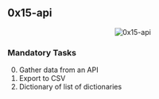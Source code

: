 ## 0x15-api

<p align="center"><img src="https://th.bing.com/th/id/R.1ed80ab6970a66a40b891574bde21bc6?rik=XbOmIFFcfwnhGg&pid=ImgRaw&r=0" alt="0x15-api" /></p>

### Mandatory Tasks
0. Gather data from an API
1. Export to CSV
3. Dictionary of list of dictionaries
